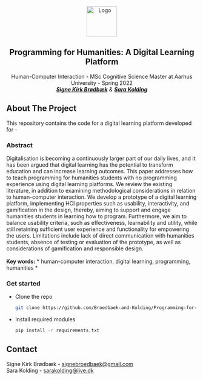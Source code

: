 <div id="top"></div>
<div align="center">
    <img src="data/DALL·E 2022-05-31 16.23.40.png" alt="Logo" width="80" height="80">
<h2 align="center">Programming for Humanities: A Digital Learning Platform </h3>

  <p align="center">
    Human-Computer Interaction - MSc Cognitive Science Master at Aarhus University - Spring 2022
  <br />
  <em><a href="https://github.com/idabh"><strong>Signe Kirk Brødbæk</strong></a> & <a href="https://github.com/sarakolding"><strong>Sara Kolding</strong></a></em>
  </p>
</div>

## About The Project

This repository contains the code for a digital learning platform developed for -

### Abstract
Digitalisation is becoming a continuously larger part of our daily lives, and it has been argued that digital learning has the potential to transform education and can increase learning outcomes. This paper addresses how to teach programming for humanities students with no programming experience using digital learning platforms. We review the existing literature, in addition to examining methodological considerations in relation to human-computer interaction. We develop a prototype of a digital learning platform, implementing HCI properties such as usability, interactivity, and gamification in the design, thereby, aiming to support and engage humanities students in learning how to program. Furthermore, we aim to balance usability criteria, such as effectiveness, learnability and utility, while still retaining sufficient user experience and functionality for empowering the users. Limitations include lack of direct communication with humanities students, absence of testing or evaluation of the prototype, as well as considerations of gamification and responsible design. <br>
<br>
 **Key words:** * human-computer interaction, digital learning, programming, humanities *

### Get started
* Clone the repo
   ```sh
   git clone https://github.com/Broedbaek-and-Kolding/Programming-for-Humanities-A-Digital-Learning-Platform
   ```
* Install required modules
  ```sh
  pip install -r requirements.txt
  ```

## Contact
Signe Kirk Brødbæk - signebroedbaek@gmail.com
<br />
Sara Kolding - sarakolding@live.dk
